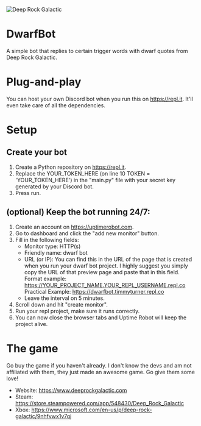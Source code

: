 ![Deep Rock Galactic](https://pcbuildsonabudget.com/wp-content/uploads/2019/02/Deep-Rock-Galactic-Banner.jpg)

# DwarfBot
 A simple bot that replies to certain trigger words with dwarf quotes from Deep Rock Galactic.

# Plug-and-play
 You can host your own Discord bot when you run this on https://repl.it. It'll even take care of all the dependencies.
 
# Setup
## Create your bot
 1. Create a Python repository on https://repl.it.
 2. Replace the YOUR_TOKEN_HERE (on line 10 TOKEN = 'YOUR_TOKEN_HERE') in the "main.py" file with your secret key generated by your Discord bot.
 3. Press run.

## (optional) Keep the bot running 24/7:
 1. Create an account on https://uptimerobot.com.
 2. Go to dashboard and click the "add new monitor" button.
 3. Fill in the following fields:
    * Monitor type: HTTP(s)
    * Friendly name: dwarf bot
    * URL (or IP): You can find this in the URL of the page that is created when you run your dwarf bot project.
                   I highly suggest you simply copy the URL of that preview page and paste that in this field.
                   Format example: https://YOUR_PROJECT_NAME.YOUR_REPL_USERNAME.repl.co
                   Practical Example: https://dwarfbot.timmyturner.repl.co
    * Leave the interval on 5 minutes.
 4. Scroll down and hit "create monitor".
 5. Run your repl project, make sure it runs correctly.
 6. You can now close the browser tabs and Uptime Robot will keep the project alive.       

# The game
 Go buy the game if you haven't already. I don't know the devs and am not affiliated with them, they just made an awesome game. Go give them some love!
 * Website: https://www.deeprockgalactic.com
 * Steam: https://store.steampowered.com/app/548430/Deep_Rock_Galactic
 * Xbox: https://www.microsoft.com/en-us/p/deep-rock-galactic/9nhfvwx1v7qj
